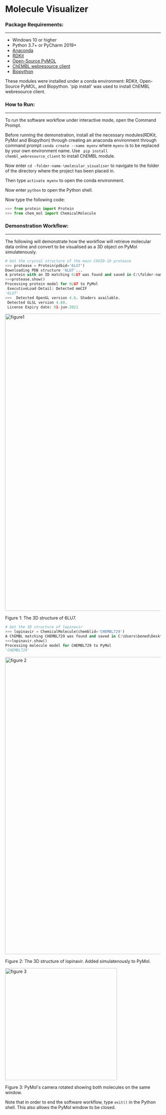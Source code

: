 # Molecule Visualizer

### Package Requirements:
-----------
 - Windows 10 or higher
 - Python 3.7+ or PyCharm 2019+
 - [Anaconda](https://www.anaconda.com/products/individual)
 - [RDKit](https://www.rdkit.org/docs/index.html) 
 - [Open-Source PyMOL](https://pymolwiki.org/index.php/Windows_Install)
 - [ChEMBL webresource client](https://chembl.gitbook.io/chembl-interface-documentation/web-services)
 - [Biopython](https://biopython.org/)
 
 These modules were installed under a conda environment: RDKit, Open-Source PyMOL, and Biopython. 
 'pip install' was used to install ChEMBL webresource client.

### How to Run:
-----------
To run the software workflow under interactive mode, open the Command Prompt.

Before running the demonstration, install all the necessary modules(RDKit, PyMol and Biopython) through creating an anaconda environment through command prompt `conda create --name myenv`  where `myenv` is to be replaced by your own environment name. Use ` pip install chembl_webresource_client` to install ChEMBL module.

Now enter `cd -folder-name-\molecular_visualiser` to navigate to the folder of the directory where the project has been placed in.  

Then type `activate myenv` to open the conda environment.

Now enter `python` to open the Python shell. 

Now type the following code:

```python
>>> from protein import Protein
>>> from chem_mol import ChemicalMolecule
```

### Demonstration Workflow:
-----------
The following will demonstrate how the workflow will retrieve molecular data online and convert to be visualised as a 3D object on PyMol simulatenously. 

```python
# Get the crystal structure of the main COVID-19 protease
>>> protease = Protein(pdbid='6LU7')
Downloading PDB structure '6LU7'...
A protein with an ID matching 6LU7 was found and saved in C:\folder-name\molecular_visualiser\data\6lu7.cif
>>>protease.show()
Processing protein model for 6LU7 to PyMol
 ExecutiveLoad-Detail: Detected mmCIF
'6LU7'
>>>  Detected OpenGL version 4.6. Shaders available.
 Detected GLSL version 4.60.
 License Expiry date: 01-jun-2021
```
<img width="960" alt="figure1" src="https://user-images.githubusercontent.com/53241776/100229644-70893f80-2f89-11eb-8f48-d5260a566abb.png">

Figure 1: The 3D structure of 6LU7.

```python
# Get the 3D structure of lopinavir
>>> lopinavir = ChemicalMolecule(chemblid='CHEMBL729')
A ChEMBL matching CHEMBL729 was found and saved in C:\Users\bened\Desktop\molecular_visualiser\data\CHEMBL729.mol
>>>lopinavir.show()     
Processing molecule model for CHEMBL729 to PyMol
'CHEMBL729'
```
<img width="960" alt="figure 2" src="https://user-images.githubusercontent.com/53241776/100229676-7c750180-2f89-11eb-8720-5a926934d380.png">

Figure 2: The 3D structure of lopinavir. Added simulatenously to PyMol.

<img width="362" alt="figure 3" src="https://user-images.githubusercontent.com/53241776/100230106-20f74380-2f8a-11eb-9d2a-d88b846fa55f.png">

Figure 3: PyMol's camera rotated showing both molecules on the same window.

Note that in order to end the software workflow, type `exit()` in the Python shell. This also allows the PyMol window to be closed.

